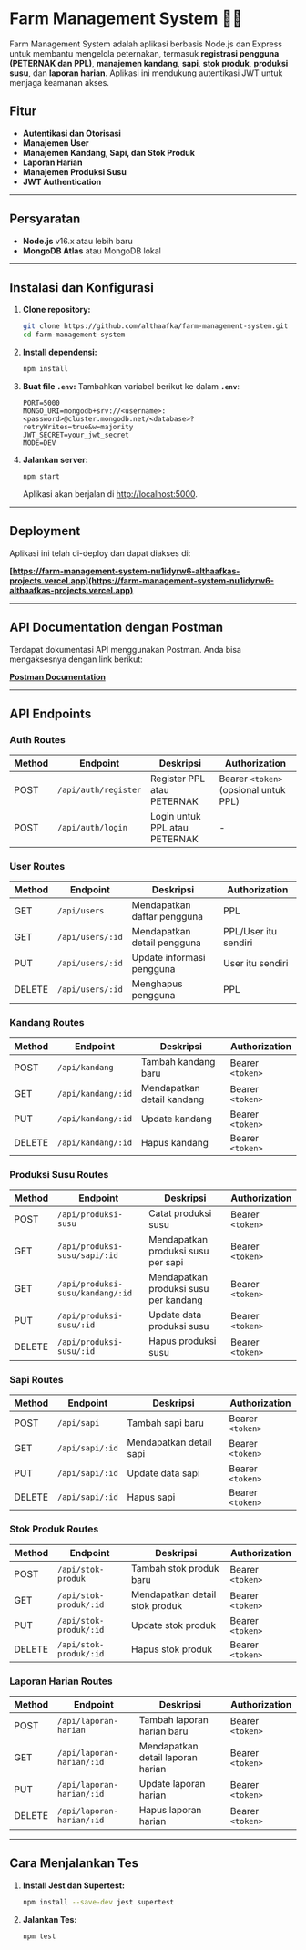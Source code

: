 
# **Farm Management System 🐄🌾**

Farm Management System adalah aplikasi berbasis Node.js dan Express untuk membantu mengelola peternakan, termasuk **registrasi pengguna (PETERNAK dan PPL)**, **manajemen kandang**, **sapi**, **stok produk**, **produksi susu**, dan **laporan harian**. Aplikasi ini mendukung autentikasi JWT untuk menjaga keamanan akses.

## **Fitur**
- **Autentikasi dan Otorisasi**
- **Manajemen User**
- **Manajemen Kandang, Sapi, dan Stok Produk** 
- **Laporan Harian**
- **Manajemen Produksi Susu** 
- **JWT Authentication** 

---

## **Persyaratan**
- **Node.js** v16.x atau lebih baru
- **MongoDB Atlas** atau MongoDB lokal

---

## **Instalasi dan Konfigurasi**

1. **Clone repository:**
   ```bash
   git clone https://github.com/althaafka/farm-management-system.git
   cd farm-management-system
   ```

2. **Install dependensi:**
   ```bash
   npm install
   ```

3. **Buat file `.env`:**
   Tambahkan variabel berikut ke dalam **`.env`**:
   ```
   PORT=5000
   MONGO_URI=mongodb+srv://<username>:<password>@cluster.mongodb.net/<database>?retryWrites=true&w=majority
   JWT_SECRET=your_jwt_secret
   MODE=DEV
   ```

4. **Jalankan server:**
   ```bash
   npm start
   ```
   Aplikasi akan berjalan di [http://localhost:5000](http://localhost:5000).

---

## **Deployment**
Aplikasi ini telah di-deploy dan dapat diakses di:

**[https://farm-management-system-nu1idyrw6-althaafkas-projects.vercel.app](https://farm-management-system-nu1idyrw6-althaafkas-projects.vercel.app)**

---

## **API Documentation dengan Postman**
Terdapat dokumentasi API menggunakan Postman. Anda bisa mengaksesnya dengan link berikut:

**[Postman Documentation]()**

---

## **API Endpoints**

### **Auth Routes**
| Method | Endpoint             | Deskripsi                        | Authorization |
|--------|----------------------|----------------------------------|---------------|
| POST   | `/api/auth/register` | Register PPL atau PETERNAK       | Bearer `<token>` (opsional untuk PPL) |
| POST   | `/api/auth/login`    | Login untuk PPL atau PETERNAK    | -             |

### **User Routes**
| Method | Endpoint             | Deskripsi                        | Authorization |
|--------|----------------------|----------------------------------|---------------|
| GET    | `/api/users`         | Mendapatkan daftar pengguna     | PPL           |
| GET    | `/api/users/:id`     | Mendapatkan detail pengguna     | PPL/User itu sendiri |
| PUT    | `/api/users/:id`     | Update informasi pengguna       | User itu sendiri |
| DELETE | `/api/users/:id`     | Menghapus pengguna              | PPL           |

### **Kandang Routes**
| Method | Endpoint                        | Deskripsi                        | Authorization |
|--------|---------------------------------|----------------------------------|---------------|
| POST   | `/api/kandang`                  | Tambah kandang baru              | Bearer `<token>` |
| GET    | `/api/kandang/:id`              | Mendapatkan detail kandang       | Bearer `<token>` |
| PUT    | `/api/kandang/:id`              | Update kandang                   | Bearer `<token>` |
| DELETE | `/api/kandang/:id`              | Hapus kandang                    | Bearer `<token>` |

### **Produksi Susu Routes**
| Method | Endpoint                       | Deskripsi                         | Authorization |
|--------|--------------------------------|-----------------------------------|---------------|
| POST   | `/api/produksi-susu`           | Catat produksi susu               | Bearer `<token>` |
| GET    | `/api/produksi-susu/sapi/:id`  | Mendapatkan produksi susu per sapi | Bearer `<token>` |
| GET    | `/api/produksi-susu/kandang/:id` | Mendapatkan produksi susu per kandang | Bearer `<token>` |
| PUT    | `/api/produksi-susu/:id`       | Update data produksi susu         | Bearer `<token>` |
| DELETE | `/api/produksi-susu/:id`       | Hapus produksi susu               | Bearer `<token>` |

### **Sapi Routes**
| Method | Endpoint                    | Deskripsi                   | Authorization |
|--------|-----------------------------|-----------------------------|---------------|
| POST   | `/api/sapi`                 | Tambah sapi baru            | Bearer `<token>` |
| GET    | `/api/sapi/:id`             | Mendapatkan detail sapi     | Bearer `<token>` |
| PUT    | `/api/sapi/:id`             | Update data sapi            | Bearer `<token>` |
| DELETE | `/api/sapi/:id`             | Hapus sapi                  | Bearer `<token>` |

### **Stok Produk Routes**
| Method | Endpoint                    | Deskripsi                      | Authorization |
|--------|-----------------------------|--------------------------------|---------------|
| POST   | `/api/stok-produk`          | Tambah stok produk baru        | Bearer `<token>` |
| GET    | `/api/stok-produk/:id`      | Mendapatkan detail stok produk | Bearer `<token>` |
| PUT    | `/api/stok-produk/:id`      | Update stok produk             | Bearer `<token>` |
| DELETE | `/api/stok-produk/:id`      | Hapus stok produk              | Bearer `<token>` |

### **Laporan Harian Routes**
| Method | Endpoint                    | Deskripsi                          | Authorization |
|--------|-----------------------------|------------------------------------|---------------|
| POST   | `/api/laporan-harian`       | Tambah laporan harian baru         | Bearer `<token>` |
| GET    | `/api/laporan-harian/:id`   | Mendapatkan detail laporan harian | Bearer `<token>` |
| PUT    | `/api/laporan-harian/:id`   | Update laporan harian              | Bearer `<token>` |
| DELETE | `/api/laporan-harian/:id`   | Hapus laporan harian               | Bearer `<token>` |

---

## **Cara Menjalankan Tes**
1. **Install Jest dan Supertest:**
   ```bash
   npm install --save-dev jest supertest
   ```

2. **Jalankan Tes:**
   ```bash
   npm test
   ```
